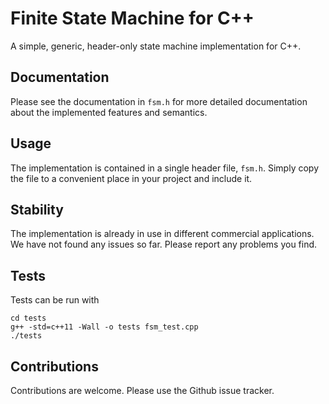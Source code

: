 Finite State Machine for C++
============================

A simple, generic, header-only state machine implementation for C++.

Documentation
-------------

Please see the documentation in `fsm.h` for more detailed documentation about
the implemented features and semantics.

Usage
-----

The implementation is contained in a single header file, `fsm.h`. Simply copy
the file to a convenient place in your project and include it.

Stability
---------

The implementation is already in use in different commercial applications. We
have not found any issues so far. Please report any problems you find.

Tests
-----

Tests can be run with

~~~
cd tests
g++ -std=c++11 -Wall -o tests fsm_test.cpp
./tests
~~~

Contributions
-------------

Contributions are welcome. Please use the Github issue tracker.
